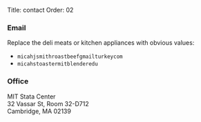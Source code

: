 Title: contact
Order: 02

### Email

Replace the deli meats or kitchen appliances with obvious values:

- `micahjsmithroastbeefgmailturkeycom`
- `micahstoastermitblenderedu`

### Office

MIT Stata Center  
32 Vassar St, Room 32-D712  
Cambridge, MA 02139
